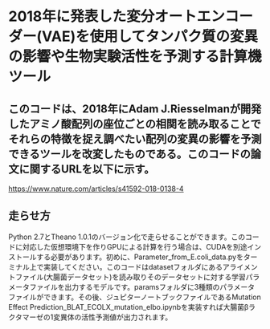 # 2018年に発表した変分オートエンコーダー(VAE)を使用してタンパク質の変異の影響や生物実験活性を予測する計算機ツール
## このコードは、2018年にAdam J.Riesselmanが開発したアミノ酸配列の座位ごとの相関を読み取ることでそれらの特徴を捉え調べたい配列の変異の影響を予測できるツールを改変したものである。このコードの論文に関するURLを以下に示す。<br>
https://www.nature.com/articles/s41592-018-0138-4<br>
## 走らせ方<br>
Python 2.7とTheano 1.0.1のバージョン化で走らせることができます。このコードに対応した仮想環境下を作りGPUによる計算を行う場合は、CUDAを別途インストールする必要があります。初めに、Parameter_from_E.coli_data.pyをターミナル上で実装してください。このコードはdatasetフォルダにあるアライメントファイル(大腸菌データセット)を読み取りそのデータセットに対する学習パラメータファイルを出力するモデルです。paramsフォルダに3種類のパラメータファイルができます。その後、ジュピターノートブックファイルであるMutation Effect Prediction_BLAT_ECOLX_mutation_elbo.ipynbを実装すれば大腸菌βラクタマーゼの1変異体の活性予測値が出力されます。
